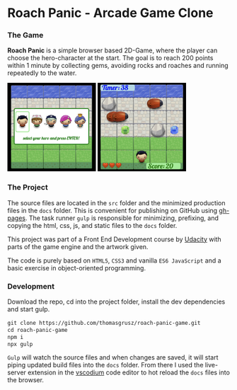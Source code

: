 # Roach Panic - Arcade Game Clone

### The Game

**Roach Panic** is a simple browser based 2D-Game, where the player can choose the hero-character at the start. The goal is to reach 200 points within 1 minute by collecting gems, avoiding rocks and roaches and running repeatedly to the water.

<img src="./readme_img/README_1.png" width="200" height="200" alt="screenshot of where the player can select the avatar">
<img src="./readme_img/README_2.png" width="200" height="200" alt="screenshot of a typical game scene">

### The Project

The source files are located in the `src` folder and the minimized production files in the `docs` folder. This is convenient for publishing on GitHub using [gh-pages](https://docs.github.com/en/pages/getting-started-with-github-pages/creating-a-github-pages-site). The task runner `gulp` is responsible for minimizing, prefixing, and copying the html, css, js, and static files to the `docs` folder.

This project was part of a Front End Development course by [Udacity](https://www.udacity.com/course/front-end-web-developer-nanodegree--nd0011) with parts of the game engine and the artwork given.

The code is purely based on `HTML5`, `CSS3` and vanilla `ES6 JavaScript` and a basic exercise in object-oriented programming.

### Development

Download the repo, cd into the project folder, install the dev dependencies and start gulp.

```
git clone https://github.com/thomasgrusz/roach-panic-game.git
cd roach-panic-game
npm i
npx gulp
```

`Gulp` will watch the source files and when changes are saved, it will start piping updated build files into the `docs` folder. From there I used the live-server extension in the [vscodium](https://vscodium.com/) code editor to hot reload the `docs` files into the browser.
